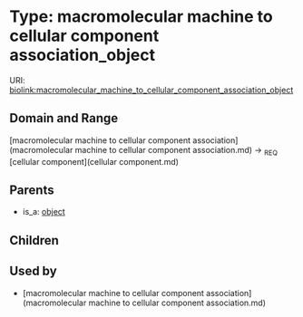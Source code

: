 
# Type: macromolecular machine to cellular component association_object




URI: [biolink:macromolecular_machine_to_cellular_component_association_object](https://w3id.org/biolink/vocab/macromolecular_machine_to_cellular_component_association_object)


## Domain and Range

[macromolecular machine to cellular component association](macromolecular machine to cellular component association.md) ->  <sub>REQ</sub> [cellular component](cellular component.md)

## Parents

 *  is_a: [object](functional_association_object.md)

## Children


## Used by

 * [macromolecular machine to cellular component association](macromolecular machine to cellular component association.md)
